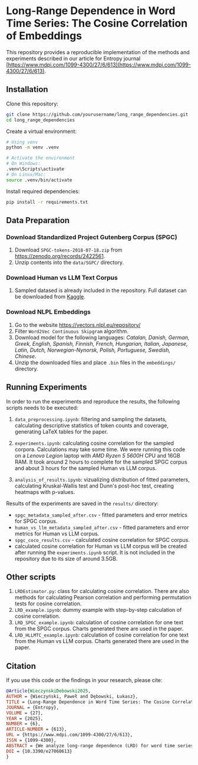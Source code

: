 # Long-Range Dependence in Word Time Series: The Cosine Correlation of Embeddings

This repository provides a reproducible implementation of the methods and experiments described in our article for Entropy journal [https://www.mdpi.com/1099-4300/27/6/613](https://www.mdpi.com/1099-4300/27/6/613).

## Installation

Clone this repository:
```bash
git clone https://github.com/yourusername/long_range_dependencies.git
cd long_range_dependencies
```

Create a virtual environment:
```bash
# Using venv
python -m venv .venv

# Activate the environment
# On Windows:
.venv\Scripts\activate
# On Linux/Mac:
source .venv/bin/activate
```

Install required dependencies:
```bash
pip install -r requirements.txt
```

## Data Preparation

### Download Standardized Project Gutenberg Corpus (SPGC)

1. Download `SPGC-tokens-2018-07-18.zip` from https://zenodo.org/records/2422561.
2. Unzip contents into the `data/SGPC/` directory.

### Download Human vs LLM Text Corpus
1. Sampled datased is already included in the repository. Full dataset can be downloaded from [Kaggle](https://www.kaggle.com/datasets/starblasters8/human-vs-llm-text-corpus).

### Download NLPL Embeddings
1. Go to the website https://vectors.nlpl.eu/repository/
2. Filter `Word2Vec Continuous Skipgram` algorithm.
3. Download model for the following languages: *Catalan, Danish, German, Greek, English, Spanish, Finnish, French, Hungarian, Italian, Japanese, Latin, Dutch, Norwegian-Nynorsk, Polish, Portuguese, Swedish, Chinese*.
4. Unzip the downloaded files and place `.bin` files in the `embeddings/` directory.

## Running Experiments
In order to run the experiments and reproduce the results, the following scripts needs to be executed:

1. `data_preprocessing.ipynb`: filtering and sampling the datasets, calculating descriptive statistics of token counts and coverage, generating LaTeX tables for the paper.

2. `experiments.ipynb`: calculating cosine correlation for the sampled corpora. Calculations may take some time. We were running this code on a *Lenovo Legion* laptop with *AMD Ryzen 5 5600H* CPU and 16GB RAM. It took around 2 hours to complete for the sampled SPGC corpus and about 3 hours for the sampled Human vs LLM corpus.

3. `analysis_of_results.ipynb`: vizualizing distribution of fitted parameters, calculating Kruskal-Wallis test and Dunn's post-hoc test, creating heatmaps with p-values.

Results of the experiments are saved in the `results/` directory:
 - `spgc_metadata_sampled_after.csv` - fitted parameters and error metrics for SPGC corpus.
 - `human_vs_llm_metadata_sampled_after.csv` - fitted parameters and error metrics for Human vs LLM corpus.
 - `spgc_coco_results.csv` - calculated cosine correlation for SPGC corpus.
 - calculated cosine correlation for Human vs LLM corpus will be created after running the `experiments.ipynb` script. It is not included in the repository due to its size of around 3.5GB.

 ## Other scripts
 1. `LRDEstimator.py`: class for calculating cosine correlation. There are also methods for calculating Pearson correlation and performing permutation tests for cosine correlation.
 2. `LRD_example.ipynb`: dummy example with step-by-step calculation of cosine correlation.
 3. `LRD_SPGC_example.ipynb`: calculation of cosine correlation for one text from the SPGC corpus. Charts generated there are used in the paper.
 4. `LRD_HLLMTC_example.ipynb`: calculation of cosine correlation for one text from the Human vs LLM corpus. Charts generated there are used in the paper.

## Citation

If you use this code or the findings in your research, please cite:

```bibtex
@Article{WieczynskiDebowski2025,
AUTHOR = {Wieczyński, Paweł and Dębowski, Łukasz},
TITLE = {Long-Range Dependence in Word Time Series: The Cosine Correlation of Embeddings},
JOURNAL = {Entropy},
VOLUME = {27},
YEAR = {2025},
NUMBER = {6},
ARTICLE-NUMBER = {613},
URL = {https://www.mdpi.com/1099-4300/27/6/613},
ISSN = {1099-4300},
ABSTRACT = {We analyze long-range dependence (LRD) for word time series, understood as a slower than exponential decay of the two-point Shannon mutual information. We achieve this by examining the decay of the cosine correlation, a proxy object defined in terms of the cosine similarity between word2vec embeddings of two words, computed by an analogy to the Pearson correlation. By the Pinsker inequality, the squared cosine correlation between two random vectors lower bounds the mutual information between them. Using the Standardized Project Gutenberg Corpus, we find that the cosine correlation between word2vec embeddings exhibits a readily visible stretched exponential decay for lags roughly up to 1000 words, thus corroborating the presence of LRD. By contrast, for the Human vs. LLM Text Corpus entailing texts generated by large language models, there is no systematic signal of LRD. Our findings may support the need for novel memory-rich architectures in large language models that exceed not only hidden Markov models but also Transformers.},
DOI = {10.3390/e27060613}
}
```
